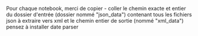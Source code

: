 Pour chaque notebook, merci de copier - coller le chemin exacte et entier du dossier d'entrée (dossier nommé "json_data") contenant tous les fichiers json à extraire vers xml et le chemin entier de sortie (nommé "xml_data")
pensez à installer date parser
